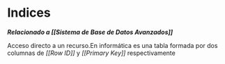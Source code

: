 # Indices
**_Relacionado a [[Sistema de Base de Datos Avanzados]]_**

Acceso directo a un recurso.En informática es una tabla formada por dos columnas de _[[Row ID]]_ y _[[Primary Key]]_  respectivamente